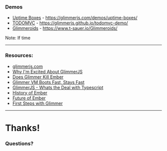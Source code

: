 ### Demos
- [Uptime Boxes](https://glimmerjs.com/demos/uptime-boxes/) - https://glimmerjs.com/demos/uptime-boxes/
- [TODOMVC](https://glimmerjs.github.io/todomvc-demo/) - https://glimmerjs.github.io/todomvc-demo/
- [Glimmeroids](https://www.t-sauer.io/Glimmeroids/) - https://www.t-sauer.io/Glimmeroids/

Note:
If time

----

### Resources:
- [glimmerjs.com](https://glimmerjs.com)
- [Why I'm Excited About GlimmerJS](https://medium.com/@edwards/why-im-excited-about-glimmerjs-3631bd0c95c4)
- [Does Glimmer Kill Ember](http://rwjblue.com/2017/04/26/does-glimmer-kill-ember/)
- [Glimmer VM Boots Fast, Stays Fast](http://yehudakatz.com/2017/04/05/the-glimmer-vm-boots-fast-and-stays-fast/)
- [GlimmerJS - Whats the Deal with Typescript](https://medium.com/@tomdale/glimmer-js-whats-the-deal-with-typescript-f666d1a3aad0)
- [History of Ember](https://blog.heroku.com/history-of-emberjs)
- [Future of Ember](https://blog.heroku.com/future-of-emberjs)
- [First Steps with Glimmer](https://blog.worldline.tech/2017/06/01/first-steps-with-glimmer.html)

----

# Thanks!
### Questions?